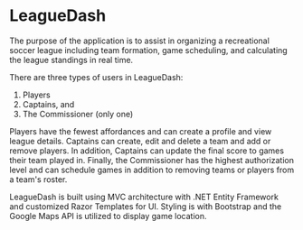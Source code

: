 # LeagueDash

The purpose of the application is to assist in organizing a recreational soccer league including team formation,
game scheduling, and calculating the league standings in real time.

There are three types of users in LeagueDash:

1. Players
1. Captains, and
1. The Commissioner (only one)

Players have the fewest affordances and can create a profile and view league details. Captains can create, edit and delete a team and add or remove players. In addition, Captains can update the final score to games their team played in. Finally, the Commissioner has the highest authorization level and can schedule games in addition to removing teams or players from a team's roster.

LeagueDash is built using MVC architecture with .NET Entity Framework and customized Razor Templates for UI. Styling is with Bootstrap and the Google Maps API is utilized to display game location. 
